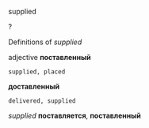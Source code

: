 supplied

?


Definitions of _supplied_

adjective
**поставленный**

    supplied, placed
**доставленный**

    delivered, supplied

_supplied_
**поставляется**, **поставленный**